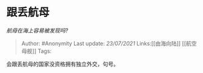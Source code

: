 # 跟丢航母
*航母在海上容易被发现吗?*

> Author: #Anonymity
> Last update: *23/07/2021*
> Links:[[由海向陆]] [[航空母舰]]
> Tags:

会跟丢航母的国家没资格拥有独立外交，句号。
